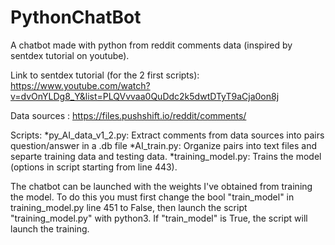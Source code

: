 # PythonChatBot
A chatbot made with python from reddit comments data (inspired by sentdex tutorial on youtube).

Link to sentdex tutorial (for the 2 first scripts): https://www.youtube.com/watch?v=dvOnYLDg8_Y&list=PLQVvvaa0QuDdc2k5dwtDTyT9aCja0on8j

Data sources : https://files.pushshift.io/reddit/comments/

Scripts: 
*py_AI_data_v1_2.py: Extract comments from data sources into pairs question/answer in a .db file 
*AI_train.py: Organize pairs into text files and separte training data and testing data. 
*training_model.py: Trains the model (options in script starting from line 443).



The chatbot can be launched with the weights I've obtained from training the model. To do this you must first change the
bool "train_model" in training_model.py line 451 to False, then launch the script "training_model.py" with python3.
If "train_model" is True, the script will launch the training.
